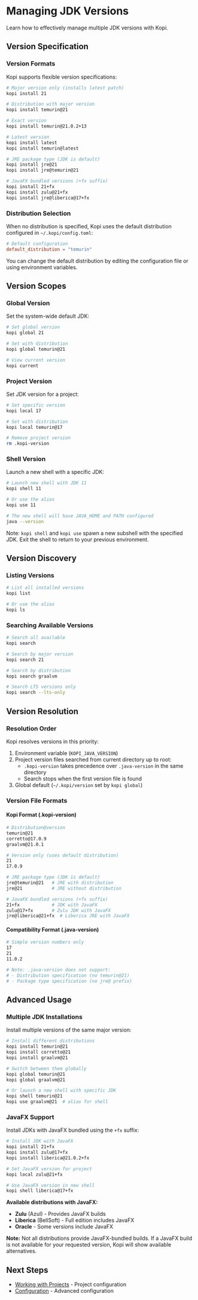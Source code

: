 # Managing JDK Versions

Learn how to effectively manage multiple JDK versions with Kopi.

## Version Specification

### Version Formats

Kopi supports flexible version specifications:

```bash
# Major version only (installs latest patch)
kopi install 21

# Distribution with major version
kopi install temurin@21

# Exact version
kopi install temurin@21.0.2+13

# Latest version
kopi install latest
kopi install temurin@latest

# JRE package type (JDK is default)
kopi install jre@21
kopi install jre@temurin@21

# JavaFX bundled versions (+fx suffix)
kopi install 21+fx
kopi install zulu@21+fx
kopi install jre@liberica@17+fx
```

### Distribution Selection

When no distribution is specified, Kopi uses the default distribution configured in `~/.kopi/config.toml`:

```toml
# Default configuration
default_distribution = "temurin"
```

You can change the default distribution by editing the configuration file or using environment variables.

## Version Scopes

### Global Version

Set the system-wide default JDK:

```bash
# Set global version
kopi global 21

# Set with distribution
kopi global temurin@21

# View current version
kopi current
```

### Project Version

Set JDK version for a project:

```bash
# Set specific version
kopi local 17

# Set with distribution
kopi local temurin@17

# Remove project version
rm .kopi-version
```

### Shell Version

Launch a new shell with a specific JDK:

```bash
# Launch new shell with JDK 11
kopi shell 11

# Or use the alias
kopi use 11

# The new shell will have JAVA_HOME and PATH configured
java --version
```

Note: `kopi shell` and `kopi use` spawn a new subshell with the specified JDK. Exit the shell to return to your previous environment.

## Version Discovery

### Listing Versions

```bash
# List all installed versions
kopi list

# Or use the alias
kopi ls
```

### Searching Available Versions

```bash
# Search all available
kopi search

# Search by major version
kopi search 21

# Search by distribution
kopi search graalvm

# Search LTS versions only
kopi search --lts-only
```

## Version Resolution

### Resolution Order

Kopi resolves versions in this priority:

1. Environment variable (`KOPI_JAVA_VERSION`)
2. Project version files searched from current directory up to root:
   - `.kopi-version` takes precedence over `.java-version` in the same directory
   - Search stops when the first version file is found
3. Global default (`~/.kopi/version` set by `kopi global`)

### Version File Formats

#### Kopi Format (.kopi-version)

```bash
# Distribution@version
temurin@21
corretto@17.0.9
graalvm@21.0.1

# Version only (uses default distribution)
21
17.0.9

# JRE package type (JDK is default)
jre@temurin@21   # JRE with distribution
jre@21           # JRE without distribution

# JavaFX bundled versions (+fx suffix)
21+fx            # JDK with JavaFX
zulu@17+fx       # Zulu JDK with JavaFX
jre@liberica@21+fx  # Liberica JRE with JavaFX
```

#### Compatibility Format (.java-version)

```bash
# Simple version numbers only
17
21
11.0.2

# Note: .java-version does not support:
# - Distribution specification (no temurin@21)
# - Package type specification (no jre@ prefix)
```

## Advanced Usage

### Multiple JDK Installations

Install multiple versions of the same major version:

```bash
# Install different distributions
kopi install temurin@21
kopi install corretto@21
kopi install graalvm@21

# Switch between them globally
kopi global temurin@21
kopi global graalvm@21

# Or launch a new shell with specific JDK
kopi shell temurin@21
kopi use graalvm@21  # alias for shell
```

### JavaFX Support

Install JDKs with JavaFX bundled using the `+fx` suffix:

```bash
# Install JDK with JavaFX
kopi install 21+fx
kopi install zulu@17+fx
kopi install liberica@21.0.2+fx

# Set JavaFX version for project
kopi local zulu@21+fx

# Use JavaFX version in new shell
kopi shell liberica@17+fx
```

**Available distributions with JavaFX:**

- **Zulu** (Azul) - Provides JavaFX builds
- **Liberica** (BellSoft) - Full edition includes JavaFX
- **Oracle** - Some versions include JavaFX

**Note:** Not all distributions provide JavaFX-bundled builds. If a JavaFX build is not available for your requested version, Kopi will show available alternatives.

## Next Steps

- [Working with Projects](projects.md) - Project configuration
- [Configuration](../reference/configuration.md) - Advanced configuration
